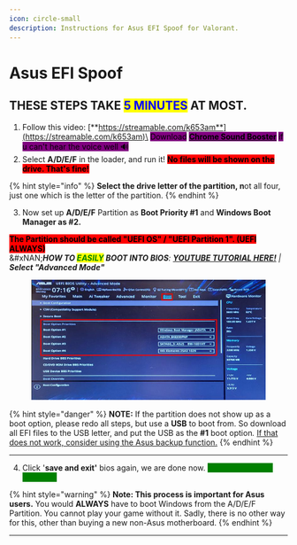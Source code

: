 ```yaml
---
icon: circle-small
description: Instructions for Asus EFI Spoof for Valorant.
---
```


# Asus EFI Spoof

## THESE STEPS TAKE <mark style="color:blue;">5 MINUTES</mark> AT MOST.

1. Follow this video: [**https://streamable.com/k653am**](https://streamable.com/k653am)\
   <mark style="background-color:purple;">Download</mark> [<mark style="background-color:purple;">**Chrome Sound Booster**</mark>](https://chromewebstore.google.com/detail/volume-booster/ejkiikneibegknkgimmihdpcbcedgmpo) <mark style="background-color:purple;">if u can't hear the voice well 🔊</mark>&#x20;
2. Select **A/D/E/F** in the loader, and run it! <mark style="background-color:red;">**No files will be shown on the drive. That's fine!**</mark>

{% hint style="info" %}
**Select the drive letter of the partition, n**ot all four, just one which is the letter of the partition.
{% endhint %}

3. Now set up **A/D/E/F** Partition as **Boot Priority #1** and **Windows Boot Manager as #2.**

<mark style="background-color:red;">**The Partition should be called "UEFI OS" / "UEFI Partition 1". (UEFI ALWAYS)**</mark>\
&#xNAN;_**HOW TO&#x20;**<mark style="color:green;">**EASILY**</mark>**&#x20;BOOT INTO BIOS**:_ [_**YOUTUBE TUTORIAL HERE!**_](https://youtu.be/mb9X9_NNxuo?si) _| **Select "Advanced Mode"**_

<figure><img src="../../../.gitbook/assets/Boot order.jpg" alt=""><figcaption></figcaption></figure>

{% hint style="danger" %}
**NOTE:**  If the partition does not show up as a boot option, please redo all steps, but use a **USB** to boot from. So download all EFI files to the USB letter, and put the USB as the **#1** boot optio&#x6E;_._ [If that does not work, consider using the Asus backup function.](https://verse-solutions.gitbook.io/verse-permanent/eac-be-fortnite-etc/permanent-spoof/asus-perm-spoof)
{% endhint %}

***

4. Click '**save and exit'** bios again, we are done now. <mark style="color:green;background-color:green;">**You will Boot EFI-Spoofed.**</mark>

{% hint style="warning" %}
**Note: This process is important for Asus users.** You would **ALWAYS** have to boot Windows from the A/D/E/F Partition. You cannot play your game without it. Sadly, there is no other way for this, other than buying a new non-Asus motherboard.&#x20;
{% endhint %}

***
